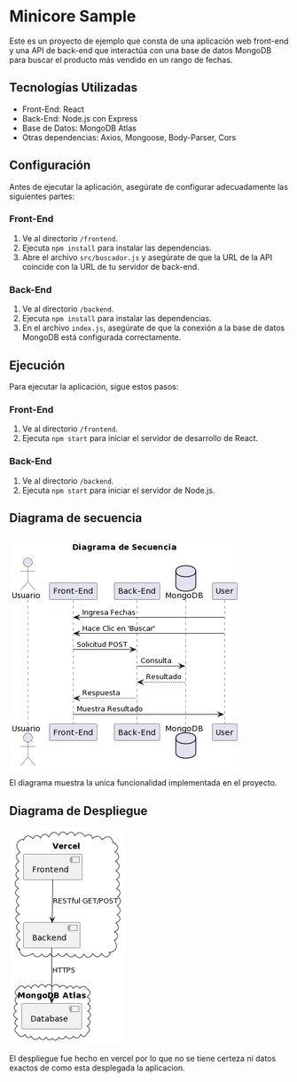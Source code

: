 # Minicore Sample

Este es un proyecto de ejemplo que consta de una aplicación web front-end y una API de back-end que interactúa con una base de datos MongoDB para buscar el producto más vendido en un rango de fechas.

## Tecnologías Utilizadas

-   Front-End: React
-   Back-End: Node.js con Express
-   Base de Datos: MongoDB Atlas
-   Otras dependencias: Axios, Mongoose, Body-Parser, Cors

## Configuración

Antes de ejecutar la aplicación, asegúrate de configurar adecuadamente las siguientes partes:

### Front-End

1. Ve al directorio `/frontend`.
2. Ejecuta `npm install` para instalar las dependencias.
3. Abre el archivo `src/buscador.js` y asegúrate de que la URL de la API coincide con la URL de tu servidor de back-end.

### Back-End

1. Ve al directorio `/backend`.
2. Ejecuta `npm install` para instalar las dependencias.
3. En el archivo `index.js`, asegúrate de que la conexión a la base de datos MongoDB está configurada correctamente.

## Ejecución

Para ejecutar la aplicación, sigue estos pasos:

### Front-End

1. Ve al directorio `/frontend`.
2. Ejecuta `npm start` para iniciar el servidor de desarrollo de React.

### Back-End

1. Ve al directorio `/backend`.
2. Ejecuta `npm start` para iniciar el servidor de Node.js.

## Diagrama de secuencia

![Secuencia](docs/Secuencia.png)

El diagrama muestra la unica funcionalidad implementada en el proyecto.

## Diagrama de Despliegue

![Secuencia](docs/despliegue.png)

El despliegue fue hecho en vercel por lo que no se tiene certeza ni datos exactos de como esta desplegada la aplicacion.
